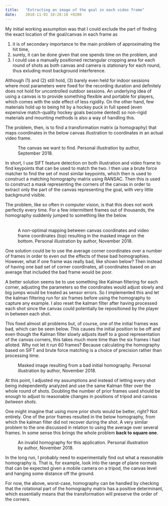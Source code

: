 ```yaml
---
title:   "Extracting an image of the goal in each video frame"
date:    2018-11-02 10:20:10 +0200
---
```

My initial working assumption was that I could exclude the part of finding
the exact location of the goal/canvas in each frame as
1. it is of secondary importance to the main problem of approximating the hit
  time,
2. surely, it can be done given that one spends time on the problem, and
3. I could use a manually positioned rectangular cropping area for each round
   of shots as both canvas and camera is stationary for each round, thus
   exluding most background interference.

Although (1) and (2) still hold, (3) barely even held for indoor sessions
where most parameters were fixed for the recording duration and definitely
does not hold for uncontrolled outdoor sessions. An underlying idea of using
a canvas is to provide something flexible and portable for players, which
comes with the side effect of less rigidity. On the other hand, few materials
hold up to being hit by a hockey puck in full speed (even expensive
match-quality hockey goals become dented) so non-rigid materials and mounting
methods is also a way of handling this.

The problem, then, is to find a transformation matrix (a homography) that
maps coordinates in the below canvas illustration to coordinates in an actual
video frame.

<figure>
  <img src="{{ site.url }}{{ site.baseurl }}/assets/images/canvas-stencil-adj-top-1cm.png"
       alt="">
  <figcaption>
    The canvas we want to find. Personal illustration by author, September 2018.
  </figcaption>
</figure>

In short, I use SIFT feature detection on both illustration and video frame
to find keypoints that can be used to match the two. I then use a brute force
matcher to find the set of most similar keypoints, which then is used to
construct a matching homography matrix using RANSAC. Then this is used to
construct a mask representing the corners of the canvas in order to extract
only the part of the canvas representing the goal, with very little background
visible.

The problem, like so often in computer vision, is that this does not work
perfectly every time. For a few intermittent frames out of thousands, the
homography suddenly jumped to something like the below.

<figure>
  <img src="{{ site.url }}{{ site.baseurl }}/assets/images/bad-homography.jpg"
       alt="">
  <img src="{{ site.url }}{{ site.baseurl }}/assets/images/bad-homography-masked.png"
       alt="">
  <figcaption>
    A non-optimal mapping between canvas coordinates and video frame
    coordinates (top) resulting in the masked image on the bottom.
    Personal illustration by author, November 2018.
  </figcaption>
</figure>

One solution could be to use the average corner coordinates over a number of
frames in order to even out the effects of these bad homographies. However,
what if one frame was really bad, like shown below? Then instead of having
one bad set of corner coordinates, all coordinates based on an average that
included the bad frame would be poor.

A better solution seems be to use something like Kalman filtering for each
corner, adjusting the parameters so the coordinates would adjust slowly and
big jumps would be treated as sensor errors. So I implemented this and let
the kalman filtering run for six frames before using the homography to
capture any example. I also reset the kalman filter after having processed
each shot since the canvas could potentially be repositioned by the player
in between each shot.

This fixed almost all problems but, of course, one of the initial frames was
bad, which can be seen below. This causes the initial position to be off
and even though the Kalman filter slowly adjusts itself to a good representation
of the canvas corners, this takes much more time than the six frames I had
alloted. Why not let it run 60 frames? Because calculating the homography
based on SIFT and brute force matching is a choice of precision rather than
processing time.

<figure>
  <img src="{{ site.url }}{{ site.baseurl }}/assets/images/bad-initial-homography.png"
       alt="">
  <figcaption>
     Masked image resulting from a bad initial homography. Personal illustration
    by author, November 2018.
  </figcaption>
</figure>

At this point, I adjusted my assumptions and instead of letting every shot
being independently analyzed and use the same Kalman filter over the whole
round of shots. Doubling the number of prior frames used should be enough
to adjust to reasonable changes in positions of tripod and canvas *between
shots*.

One might imagine that using more prior shots would be better, right? Not
entirely. One of the prior frames resulted in the below homography, from which
the kalman filter did not recover during the shot. A very similar problem
to the one discussed in relation to using the average over several frames.
In some sense this brings the whole problem **back to square one**.

<figure>
  <img src="{{ site.url }}{{ site.baseurl }}/assets/images/invalid-homography.jpg"
       alt="">
  <figcaption>
     An invalid homography for this application. Personal illustration by
     author, November 2018.
  </figcaption>
</figure>

In the long run, I probably need to experimentally find out what a reasonable
homography is. That is, for example, look into the range of plane normals
that can be expected given a mobile camera on a tripod, the canvas level
and hanging some distance off the ground.

For now, the above, worst-case, homography can be handled by checking that the
rotational part of the homography matrix has a positive determinant, which
essentially means that the transformation will preserve the order of the
corners.
